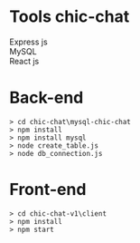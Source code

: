 # Tools chic-chat
Express js  
MySQL  
React js  

# Back-end
```
> cd chic-chat\mysql-chic-chat   
> npm install  
> npm install mysql  
> node create_table.js  
> node db_connection.js  
```



# Front-end 
```
> cd chic-chat-v1\client  
> npm install 
> npm start
```







